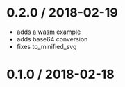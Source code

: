 
0.2.0 / 2018-02-19
==================

- adds a wasm example
- adds base64 conversion
- fixes to_minified_svg

0.1.0 / 2018-02-18
==================
